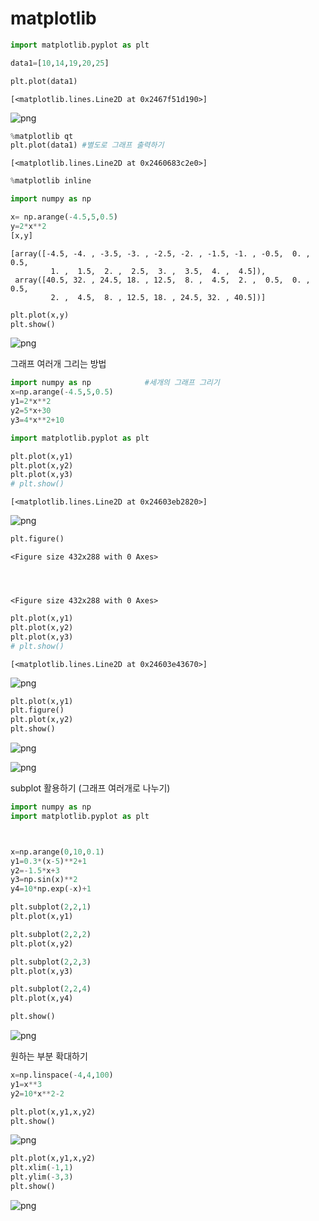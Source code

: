 #  matplotlib


```python
import matplotlib.pyplot as plt
```


```python
data1=[10,14,19,20,25]
```


```python
plt.plot(data1)
```




    [<matplotlib.lines.Line2D at 0x2467f51d190>]




    
![png](output_3_1.png)
    



```python
%matplotlib qt
plt.plot(data1) #별도로 그래프 출력하기
```




    [<matplotlib.lines.Line2D at 0x2460683c2e0>]




```python
%matplotlib inline
```


```python
import numpy as np

x= np.arange(-4.5,5,0.5)
y=2*x**2
[x,y]
```




    [array([-4.5, -4. , -3.5, -3. , -2.5, -2. , -1.5, -1. , -0.5,  0. ,  0.5,
             1. ,  1.5,  2. ,  2.5,  3. ,  3.5,  4. ,  4.5]),
     array([40.5, 32. , 24.5, 18. , 12.5,  8. ,  4.5,  2. ,  0.5,  0. ,  0.5,
             2. ,  4.5,  8. , 12.5, 18. , 24.5, 32. , 40.5])]




```python
plt.plot(x,y)
plt.show()
```


    
![png](output_7_0.png)
    


그래프 여러개 그리는 방법


```python
import numpy as np            #세개의 그래프 그리기
x=np.arange(-4.5,5,0.5)
y1=2*x**2
y2=5*x+30
y3=4*x**2+10
```


```python
import matplotlib.pyplot as plt
```


```python
plt.plot(x,y1)
plt.plot(x,y2)
plt.plot(x,y3)
# plt.show()
```




    [<matplotlib.lines.Line2D at 0x24603eb2820>]




    
![png](output_11_1.png)
    



```python
plt.figure()
```




    <Figure size 432x288 with 0 Axes>




    <Figure size 432x288 with 0 Axes>



```python
plt.plot(x,y1)
plt.plot(x,y2)
plt.plot(x,y3)
# plt.show()
```




    [<matplotlib.lines.Line2D at 0x24603e43670>]




    
![png](output_13_1.png)
    



```python
plt.plot(x,y1)
plt.figure()
plt.plot(x,y2)
plt.show()
```


    
![png](output_14_0.png)
    



    
![png](output_14_1.png)
    


subplot 활용하기 (그래프 여러개로 나누기)


```python
import numpy as np
import matplotlib.pyplot as plt



x=np.arange(0,10,0.1)
y1=0.3*(x-5)**2+1
y2=-1.5*x+3
y3=np.sin(x)**2
y4=10*np.exp(-x)+1

plt.subplot(2,2,1)
plt.plot(x,y1)

plt.subplot(2,2,2)
plt.plot(x,y2)

plt.subplot(2,2,3)
plt.plot(x,y3)

plt.subplot(2,2,4)
plt.plot(x,y4)

plt.show()

```


    
![png](output_16_0.png)
    


원하는 부분 확대하기


```python
x=np.linspace(-4,4,100) 
y1=x**3
y2=10*x**2-2

plt.plot(x,y1,x,y2)
plt.show()
```


    
![png](output_18_0.png)
    



```python
plt.plot(x,y1,x,y2)
plt.xlim(-1,1)
plt.ylim(-3,3)
plt.show()
```


    
![png](output_19_0.png)
    



```python

```
